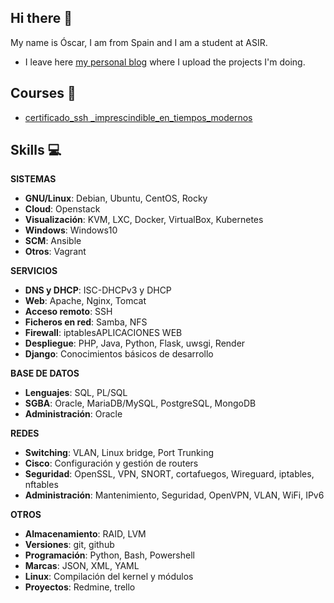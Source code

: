## Hi there 👋

My name is Óscar, I am from Spain and I am a student at ASIR.

* I leave here [my personal blog](lucas-blog.onrender.com/) where I upload the projects I'm doing.

## Courses 📜

* [certificado_ssh _imprescindible_en_tiempos_modernos](https://github.com/oscarlucas22/Cursos/blob/main/certificado_ssh%20_imprescindible_en_tiempos_modernos.pdf)

## Skills 💻

**SISTEMAS**
* **GNU/Linux**: Debian, Ubuntu, CentOS, Rocky
* **Cloud**: Openstack
* **Visualización**: KVM, LXC, Docker, VirtualBox, Kubernetes
* **Windows**: Windows10
* **SCM**: Ansible
* **Otros**: Vagrant

**SERVICIOS**
* **DNS y DHCP**: ISC-DHCPv3 y DHCP
* **Web**: Apache, Nginx, Tomcat
* **Acceso remoto**: SSH
* **Ficheros en red**: Samba, NFS
* **Firewall**: iptablesAPLICACIONES WEB
* **Despliegue**: PHP, Java, Python, Flask, uwsgi, Render
* **Django**: Conocimientos básicos de desarrollo

**BASE DE DATOS**
* **Lenguajes**: SQL, PL/SQL
* **SGBA**: Oracle, MariaDB/MySQL, PostgreSQL, MongoDB
* **Administración**: Oracle

**REDES**
* **Switching**: VLAN, Linux bridge, Port Trunking
* **Cisco**: Configuración y gestión de routers
* **Seguridad**: OpenSSL, VPN, SNORT, cortafuegos, Wireguard, iptables, nftables
* **Administración**: Mantenimiento, Seguridad, OpenVPN, VLAN, WiFi, IPv6

**OTROS**
* **Almacenamiento**: RAID, LVM
* **Versiones**: git, github
* **Programación**: Python, Bash, Powershell
* **Marcas**: JSON, XML, YAML
* **Linux**: Compilación del kernel y módulos
* **Proyectos**: Redmine, trello
